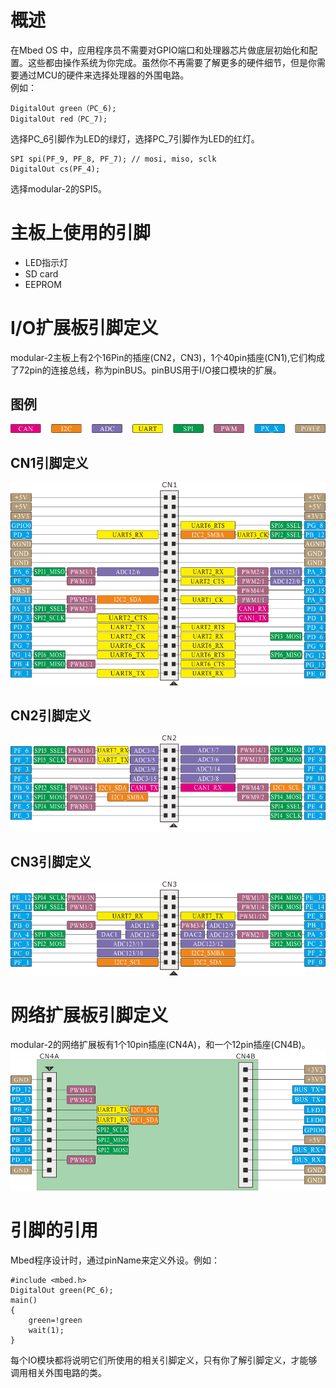 # 概述
在Mbed OS 中，应用程序员不需要对GPIO端口和处理器芯片做底层初始化和配置。这些都由操作系统为你完成。虽然你不再需要了解更多的硬件细节，但是你需要通过MCU的硬件来选择处理器的外围电路。<br>例如：
```
DigitalOut green（PC_6); 
DigitalOut red（PC_7); 
```
选择PC_6引脚作为LED的绿灯，选择PC_7引脚作为LED的红灯。 

```
SPI spi(PF_9, PF_8, PF_7); // mosi, miso, sclk
DigitalOut cs(PF_4);
```
选择modular-2的SPI5。
# 主板上使用的引脚
+ LED指示灯
+ SD card
+ EEPROM
# I/O扩展板引脚定义
modular-2主板上有2个16Pin的插座(CN2，CN3)，1个40pin插座(CN1),它们构成了72pin的连接总线，称为pinBUS。pinBUS用于I/O接口模块的扩展。  
## 图例
![引脚图例](./images/Pins_Legend.png)
## CN1引脚定义
![CN1引脚定义](./images/CN1_HEADERS.png)
## CN2引脚定义
![CN2引脚定义](./images/CN2_HEADERS.png)
## CN3引脚定义
![CN3引脚定义](./images/CN3_HEADERS.png)
# 网络扩展板引脚定义
modular-2的网络扩展板有1个10pin插座(CN4A)，和一个12pin插座(CN4B)。  
![CN4引脚定义](./images/CN4_HEADERS.png)
# 引脚的引用
Mbed程序设计时，通过pinName来定义外设。例如： 
```
#include <mbed.h>
DigitalOut green(PC_6);
main()
{
    green=!green
    wait(1);
}
```
每个IO模块都将说明它们所使用的相关引脚定义，只有你了解引脚定义，才能够调用相关外围电路的类。

